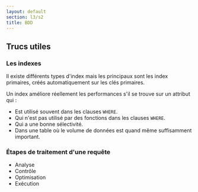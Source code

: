 ```yaml
---
layout: default
section: l3/s2
title: BDD
---
```


## Trucs utiles

### Les indexes

Il existe différents types d'index mais les principaux sont les index primaires, créés
automatiquement sur les clés primaires.

Un index améliore réellement les performances s'il se trouve sur un attribut qui :

* Est utilisé souvent dans les clauses `WHERE`.
* Qui n'est pas utilisé par des fonctions dans les clauses `WHERE`.
* Qui a une bonne sélectivité.
* Dans une table où le volume de données est quand même suffisamment important.

### Étapes de traitement d'une requête

* Analyse
* Contrôle
* Optimisation
* Exécution
